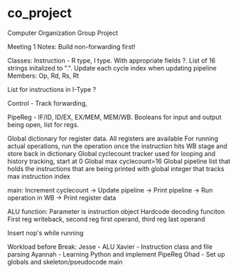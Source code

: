 # co_project
Computer Organization Group Project

Meeting 1 Notes:
Build non-forwarding first!

Classes:
Instruction - R type, I type. With appropriate fields ?. List of 16 strings initalized to ".". Update each cycle index when updating pipeline
Members: Op, Rd, Rs, Rt


List for instructions in I-Type ?

Control - Track forwarding, 

PipeReg - IF/ID, ID/EX, EX/MEM, MEM/WB. Booleans for input and output being open, list for regs.

Global dictionary for register data. All registers are available
For running actual operations, run the operation once the instruction hits WB stage and store back in dictionary
Global cyclecount tracker used for looping and history tracking, start at 0
Global max cyclecount=16
Global pipeline list that holds the instructions that are being printed with global integer that tracks max instruction index

main: Increment cyclecount -> Update pipeline -> Print pipeline -> Run operation in WB -> Print register data

ALU function:
Parameter is instruction object
Hardcode decoding funciton
First reg writeback, second reg first operand, third reg last operand

Insert nop's while running


Workload before Break:
Jesse - ALU
Xavier - Instruction class and file parsing
Ayannah - Learning Python and implement PipeReg
Ohad - Set up globals and skeleton/pseudocode main
